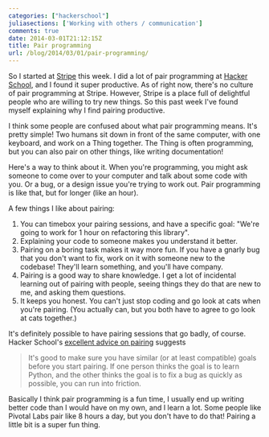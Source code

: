 ```yaml
---
categories: ["hackerschool"]
juliasections: ['Working with others / communication']
comments: true
date: 2014-03-01T21:12:15Z
title: Pair programming
url: /blog/2014/03/01/pair-programming/
---
```


So I started at [Stripe](https://stripe.com/) this week. I did a lot
of pair programming at [Hacker School](http://hackerschool.com), and I
found it super productive. As of right now, there's no culture of pair
programming at Stripe. However, Stripe is a place full of delightful
people who are willing to try new things. So this past week I've found
myself explaining why I find pairing productive.

I think some people are confused about what pair programming means.
It's pretty simple! Two humans sit down in front of the same computer,
with one keyboard, and work on a Thing together. The Thing is often
programming, but you can also pair on other things, like writing
documentation!

Here's a way to think about it. When you're programming, you might ask
someone to come over to your computer and talk about some code with
you. Or a bug, or a design issue you're trying to work out. Pair
programming is like that, but for longer (like an hour).

<!--more-->

A few things I like about pairing:

1. You can timebox your pairing sessions, and have a specific goal:
   "We're going to work for 1 hour on refactoring this library".
1. Explaining your code to someone makes you understand it better.
1. Pairing on a boring task makes it way more fun. If you have a
   gnarly bug that you don't want to fix, work on it with someone new
   to the codebase! They'll learn something, and you'll have company.
1. Pairing is a good way to share knowledge. I get a lot of incidental
   learning out of pairing with people, seeing things they do that are
   new to me, and asking them questions.
1. It keeps you honest. You can't just stop coding and go look at cats
   when you're pairing. (You actually can, but you both have to agree
   to go look at cats together.)

It's definitely possible to have pairing sessions that go badly, of
course. Hacker School's
[excellent advice on pairing](https://www.hackerschool.com/manual#sec-pairing)
suggests

> It's good to make sure you have similar (or at least compatible)
> goals before you start pairing. If one person thinks the goal is to
> learn Python, and the other thinks the goal is to fix a bug as
> quickly as possible, you can run into friction.

Basically I think pair programming is a fun time, I usually end up
writing better code than I would have on my own, and I learn a lot.
Some people like Pivotal Labs pair like 8 hours a day, but you don't
have to do that! Pairing a little bit is a super fun thing.

